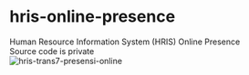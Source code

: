 # hris-online-presence
Human Resource Information System (HRIS) Online Presence
<br/>
Source code is private
<br/>
![hris-trans7-presensi-online](https://github.com/eritedjo/hris-online-presence/assets/46194998/d3631302-6adc-4013-8a1d-28e852ba5a95)
